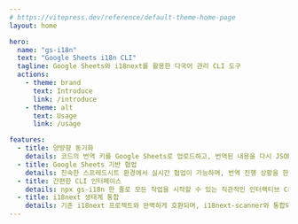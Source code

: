 ```yaml
---
# https://vitepress.dev/reference/default-theme-home-page
layout: home

hero:
  name: "gs-i18n"
  text: "Google Sheets i18n CLI"
  tagline: Google Sheets와 i18next를 활용한 다국어 관리 CLI 도구
  actions:
    - theme: brand
      text: Introduce
      link: /introduce
    - theme: alt
      text: Usage
      link: /usage

features:
  - title: 양방향 동기화
    details: 코드의 번역 키를 Google Sheets로 업로드하고, 번역된 내용을 다시 JSON 파일로 다운로드하는 완벽한 동기화 시스템
  - title: Google Sheets 기반 협업
    details: 친숙한 스프레드시트 환경에서 실시간 협업이 가능하며, 번역 진행 상황을 한눈에 파악
  - title: 간편한 CLI 인터페이스
    details: npx gs-i18n 한 줄로 모든 작업을 시작할 수 있는 직관적인 인터랙티브 CLI 제공
  - title: i18next 생태계 통합
    details: 기존 i18next 프로젝트와 완벽하게 호환되며, i18next-scanner와 통합되어 자동으로 번역 키 추출
---
```

